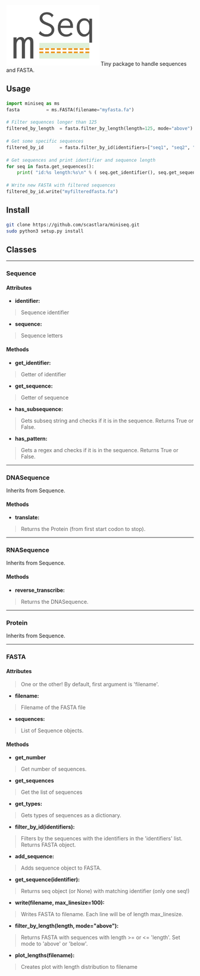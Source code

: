 <img width="250px" src="https://github.com/scastlara/miniseq/blob/master/miniseq/logo.png"/>
Tiny package to handle sequences and FASTA.

## Usage
```python
import miniseq as ms
fasta          = ms.FASTA(filename="myfasta.fa")

# Filter sequences longer than 125
filtered_by_length  = fasta.filter_by_length(length=125, mode="above")

# Get some specific sequences
filtered_by_id      = fasta.filter_by_id(identifiers=["seq1", "seq2", "seq56"])

# Get sequences and print identifier and sequence length
for seq in fasta.get_sequences():
    print( "id:%s length:%s\n" % ( seq.get_identifier(), seq.get_sequence() ) )

# Write new FASTA with filtered sequences
filtered_by_id.write("myfilteredfasta.fa")
```

## Install
```bash
git clone https://github.com/scastlara/miniseq.git
sudo python3 setup.py install
```

## Classes
---
### Sequence

#### Attributes

* **identifier:**
> Sequence identifier

* **sequence:**   
> Sequence letters


#### Methods

* **get_identifier:**
> Getter of identifier

* **get_sequence:**
> Getter of sequence

* **has_subsequence:**
> Gets subseq string and checks if it is in the sequence.
> Returns True or False.

* **has_pattern:**
> Gets a regex and checks if it is in the sequence.
> Returns True or False.

----
### DNASequence
Inherits from Sequence.

#### Methods

* **translate:**
>Returns the Protein (from first start codon to stop).

----
### RNASequence
Inherits from Sequence.

#### Methods

* **reverse_transcribe:**
> Returns the DNASequence.

-----
### Protein
Inherits from Sequence.

-----
### FASTA

#### Attributes
>  One or the other! By default, first argument is 'filename'.

* **filename:**
> Filename of the FASTA file

* **sequences:**
> List of Sequence objects.


#### Methods

* **get_number**      
> Get number of sequences.

* **get_sequences**
> Get the list of sequences

* **get_types:**       
> Gets types of sequences as a dictionary.

* **filter_by_id(identifiers):**
> Filters by the sequences with the identifiers in the 'identifiers' list.
> Returns FASTA object.

* **add_sequence:**    
> Adds sequence object to FASTA.

* **get_sequence(identifier):**
> Returns seq object (or None) with matching identifier (only one seq!)

* **write(filename, max_linesize=100):**
> Writes FASTA to filename. Each line will be of length max_linesize.

* **filter_by_length(length, mode="above"):**
> Returns FASTA with sequences with length >= or <= 'length'.
> Set mode to 'above' or 'below'.

* **plot_lengths(filename):**
> Creates plot with length distribution to filename
